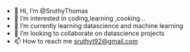 - 👋 Hi, I’m @SruthyThomas
- 👀 I’m interested in  coding,learning ,cooking...
- 🌱 I’m currently learning datascience and machine learning
- 💞️ I’m looking to collaborate on datascience projects
- 📫 How to reach me sruthyt92@gmail.com


<!---
SruthyThomas/SruthyThomas is a ✨ special ✨ repository because its `README.md` (this file) appears on your GitHub profile.
You can click the Preview link to take a look at your changes.
--->
